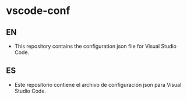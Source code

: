 # vscode-conf

## EN

- This repository contains the configuration json file for Visual Studio Code.

## ES

- Este repositorio contiene el archivo de configuración json para Visual Studio Code.
